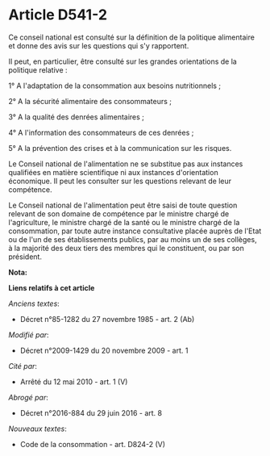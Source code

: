 # Article D541-2

Ce conseil national est consulté sur la définition de la politique alimentaire et donne des avis sur les questions qui s'y
rapportent. 

II peut, en particulier, être consulté sur les grandes orientations de la politique relative : 

1° A l'adaptation de la consommation aux besoins nutritionnels ; 

2° A la sécurité alimentaire des consommateurs ; 

3° A la qualité des denrées alimentaires ; 

4° A l'information des consommateurs de ces denrées ; 

5° A la prévention des crises et à la communication sur les risques. 

Le Conseil national de l'alimentation ne se substitue pas aux instances qualifiées en matière scientifique ni aux instances
d'orientation économique. II peut les consulter sur les questions relevant de leur compétence. 

Le Conseil national de l'alimentation peut être saisi de toute question relevant de son domaine de compétence par le ministre
chargé de l'agriculture, le ministre chargé de la santé ou le ministre chargé de la consommation, par toute autre instance
consultative placée auprès de l'Etat ou de l'un de ses établissements publics, par au moins un de ses collèges, à la majorité
des deux tiers des membres qui le constituent, ou par son président.

**Nota:**



**Liens relatifs à cet article**

_Anciens textes_:

  - Décret n°85-1282 du 27 novembre 1985 - art. 2 (Ab)

_Modifié par_:

  - Décret n°2009-1429 du 20 novembre 2009 - art. 1

_Cité par_:

  - Arrêté du 12 mai 2010 - art. 1 (V)

_Abrogé par_:

  - Décret n°2016-884 du 29 juin 2016 - art. 8

_Nouveaux textes_:

  - Code de la consommation - art. D824-2 (V)
